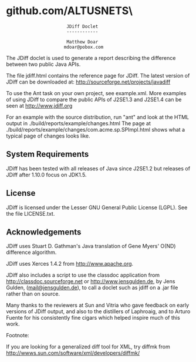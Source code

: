 # github.com/ALTUSNETS\


                           JDiff Doclet
                           ------------

                           Matthew Doar
                          mdoar@pobox.com


The JDiff doclet is used to generate a report describing the
difference between two public Java APIs. 

The file jdiff.html contains the reference page for JDiff.  The latest
version of JDiff can be downloaded at:
http://sourceforge.net/projects/javadiff

To use the Ant task on your own project, see example.xml. More examples
of using JDiff to compare the public APIs of J2SE1.3 and J2SE1.4 can
be seen at http://www.jdiff.org

For an example with the source distribution, run "ant" and
look at the HTML output in ./build/reports/example/changes.html 
The page at ./build/reports/example/changes/com.acme.sp.SPImpl.html
shows what a typical page of changes looks like. 

System Requirements
-------------------

JDiff has been tested with all releases of Java since J2SE1.2 but
releases of JDiff after 1.10.0 focus on JDK1.5.

License
-------

JDiff is licensed under the Lesser GNU General Public License (LGPL).
See the file LICENSE.txt.

Acknowledgements
----------------

JDiff uses Stuart D. Gathman's Java translation of Gene Myers' O(ND) 
difference algorithm.

JDiff uses Xerces 1.4.2 from http://www.apache.org.

JDiff also includes a script to use the classdoc application from
http://classdoc.sourceforge.net or http://www.jensgulden.de, by Jens
Gulden, (mail@jensgulden.de), to call a doclet such as jdiff on a .jar
file rather than on source.

Many thanks to the reviewers at Sun and Vitria who gave feedback on early
versions of JDiff output, and also to the distillers of Laphroaig, and to
Arturo Fuente for his consistently fine cigars which helped inspire
much of this work.


Footnote:

If you are looking for a generalized diff tool for XML, try diffmk from
http://wwws.sun.com/software/xml/developers/diffmk/
